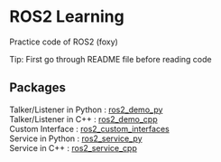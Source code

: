 # ROS2 Learning

Practice code of ROS2 (foxy)

Tip: First go through README file before reading code


## Packages

Talker/Listener in Python : <a href="https://github.com/AmitGupta7580/ROS2-Learning/tree/master/ros2_demo_py">ros2_demo_py</a><br>
Talker/Listener in C++ : <a href="https://github.com/AmitGupta7580/ROS2-Learning/tree/master/ros2_demo_cpp">ros2_demo_cpp</a><br> 
Custom Interface : <a href="https://github.com/AmitGupta7580/ROS2-Learning/tree/master/ros2_custom_interfaces">ros2_custom_interfaces</a><br> 
Service in Python : <a href="https://github.com/AmitGupta7580/ROS2-Learning/tree/master/ros2_service_py">ros2_service_py</a><br> 
Service in C++ : <a href="https://github.com/AmitGupta7580/ROS2-Learning/tree/master/ros2_service_cpp">ros2_service_cpp</a><br> 